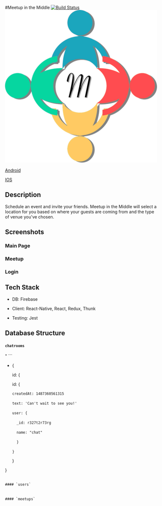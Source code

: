 #Meetup in the Middle [![Build Status](https://travis-ci.org/ThoughtfulThinkers/MeetInTheMiddle.svg?branch=master)](https://travis-ci.org/ThoughtfulThinkers/MeetInTheMiddle)
![Meetup in the Middle](/assets/images/MeetInTheMiddleLogo.png)

[Android]( https://play.google.com/store/apps/details?id=io.nickcoleman.meetinthemiddle "Android")

[IOS]() 

## Description

Schedule an event and invite your friends. Meetup in the Middle will select a location for you based on where your guests are coming from and the type of venue you've chosen.

## Screenshots

### Main Page

### Meetup

### Login

## Tech Stack

- DB: Firebase

- Client: React-Native, React, Redux, Thunk

- Testing: Jest

## Database Structure

#### `chatrooms`

" ```
- {

  id: {
  
    id: {
    
      createdAt: 1487360561315
      
      text: 'Can't wait to see you!'
      
      user: {
      
        _id: r327t2r73rg
        
        name: "chat"
        
        }
        
      }
      
   }
   
}
``` "

#### `users`


#### `meetups`

